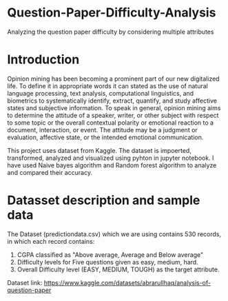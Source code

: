 # Question-Paper-Difficulty-Analysis
Analyzing the question paper difficulty by considering multiple attributes

# Introduction
Opinion mining has been becoming a prominent part of our new digitalized life. To define it in appropriate words it can stated as the use of natural language processing, text analysis, computational linguistics, and biometrics to systematically identify, extract, quantify, and study affective states and subjective information. To speak in general, opinion mining aims to determine the attitude of a speaker, writer, or other subject with respect to some topic or the overall contextual polarity or emotional reaction to a document, interaction, or event. The attitude may be a judgment or evaluation, affective state, or the intended emotional communication.

This project uses dataset from Kaggle. The dataset is impoerted, transformed, analyzed and visualized using pyhton in jupyter notebook. I have used Naive bayes algorithm and Random forest algorithm to analyze and compared their accuracy.

# Datasset description and sample data

The Dataset (predictiondata.csv) which we are using contains 530 records, in which
each record contains:
1. CGPA classified as "Above average, Average and Below average"
2. Difficulty levels for Five questions given as easy, medium, hard.   
3. Overall Difficulty level (EASY, MEDIUM, TOUGH) as the target attribute.

Dataset link: https://www.kaggle.com/datasets/abrarullhaq/analysis-of-question-paper
